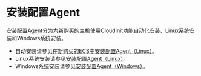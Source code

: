 # 安装配置Agent<a name="ZH-CN_TOPIC_0085245597"></a>

安装配置Agent分为为新购买的主机使用CloudInit功能自动化安装、Linux系统安装和Windows系统安装。

-   自动安装请参见[在新购买的ECS中安装配置Agent（Linux）](在新购买的ECS中安装配置Agent（Linux）.md)。
-   Linux系统安装请参见[安装配置Agent（Linux）](安装配置Agent（Linux）.md)。
-   Windows系统安装请参见[安装配置Agent（Windows）](安装配置Agent（Windows）.md)。

